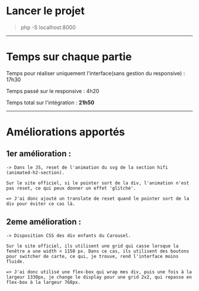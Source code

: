 # Lancer le projet

> php -S localhost:8000

---
# Temps sur chaque partie

Temps pour réaliser uniquement l'interface(sans gestion du responsive) :  17h30

Temps passé sur le responsive : 4h20

Temps total sur l'intégration : **21h50**

---

# Améliorations apportés

## 1er amélioration : 
    -> Dans le JS, reset de l'animation du svg de la section hifi (animated-h2-section).
    
    Sur le site officiel, si le pointer sort de la div, l'animation n'est pas reset, ce qui peux donner un effet 'glitché'.

    => J'ai donc ajouté un translate de reset quand le pointer sort de la div pour éviter ce cas là.

## 2eme amélioration :
    -> Disposition CSS des div enfants du Carousel.

    Sur le site officiel, ils utilisent une grid qui casse lorsque la fenêtre a une width < 1150 px. Dans ce cas, ils utilisent des boutons pour switcher de carte, ce qui, je trouve, rend l'interface moins fluide.

    => J'ai donc utilisé une flex-box qui wrap mes div, puis une fois à la largeur 1330px, je change le display pour une grid 2x2, qui repasse en flex-box à la largeur 768px.
